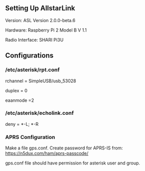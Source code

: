 ## Setting Up AllstarLink 

Version: ASL Version 2.0.0-beta.6

Hardware: Raspberry Pi 2 Model B V 1.1

Radio Interface: SHARI Pi3U

## Configurations

### /etc/asterisk/rpt.conf

rchannel = SimpleUSB/usb_53028

duplex = 0

eaanmode =2

### /etc/asterisk/echolink.conf

deny = *-L; *-R

### APRS Configuration

Make a file gps.conf. Create password for APRS-IS from: https://n5dux.com/ham/aprs-passcode/

gps.conf file should have permission for asterisk user and group.
